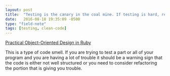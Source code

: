 ```yaml
---
layout: post
title:  "Testing is the canary in the coal mine. If testing is hard, refactor the code."
date:   2016-08-18 19:35:09 -0500
type: "field-note"
tags: [testing, clean-code]
---
```


[Practical Object-Oriented Design in Ruby][poodr] 

This is a type of code smell. If you are trying to test a part or all of your program and you are having a lot of trouble it should be a warning sign that the code is either not well structured or you need to consider refactoring the portion that is giving you trouble.

[poodr]: http://www.poodr.com// 
